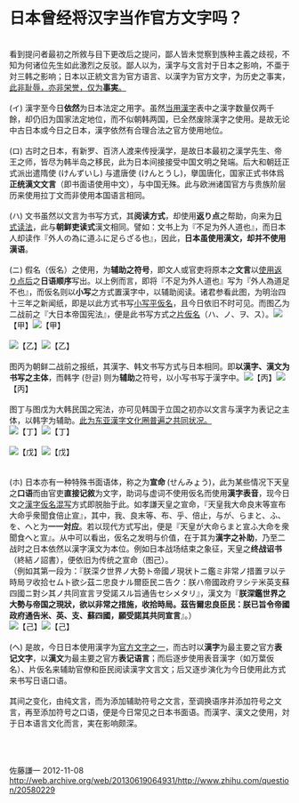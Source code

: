 # 日本曾经将汉字当作官方文字吗？

<div class="zm-editable-content clearfix"><br>看到提问者最初之所敘与目下更改后之提问，鄙人皆未觉察到族种主義之歧视，不知为何诸位先生如此激烈之反驳。鄙人以为，漢字与文言対于日本之影响，不亜于対三韩之影响；日本以正統文言为官方语言、以漢字为官方文字，为历史之事実，<u>此非耻辱，亦非栄誉，仅为<b>事実</b>。</u><br><br>(イ) 漢字至今日<b>依然</b>为日本法定之用字。虽然<u>当用漢字</u>表中之漢字数量仅两千餘，却仍旧为国家法定地位，而不似朝韩两国，已全然废除漢字之使用。是故无论中古日本或今日之日本，漢字依然有合理合法之官方使用地位。<br><br>(ロ) 古时之日本，有新罗、百济人渡来传授漢学，是故日本最初之漢学先生、帝王之师，皆尽为韩半岛之移民，此为日本间接接受中国文明之発端。后大和朝廷正式派出遣隋使 (けんずいし) 与遣唐使 (けんとうし)，擧国唐化，国家正式书体爲<b>正统漢文文言</b>（即书面语使用中文），与中国无殊。此与欧洲诸国官方与贵族阶层历来使用拉丁文而非使用本国语言相同。<br><br>(ハ) 文书虽然以文言为书写方式，其<b>阅读方式</b>，却使用<b>返り点</b>之帮助，向来为<u>日式读法</u>，此与<b>朝鲜吏读式</b>漢文相同。譬如：文书上为『不足为外人道也』，而日本人却读作『外人の為に道ふに足らざる也』，因此，<b>日本虽使用漢文，却并不使用漢语</b>。<br><br>(ニ) 假名（仮名）之使用，为<b>辅助之符号</b>，即文人或官吏将原本之<b>文言</b>以<u>使用返り点后</u>之<b>日语顺序</b>写出。以上例而言，即将『不足为外人道也』写为『外人為道足不也』，而仮名则以<b>小写</b>之方式置漢字中，以辅助阅读。诸君参看此图，为明治四十三年之新闻纸，即是以此方式书写<u>小写平仮名</u>，且今日依旧不时可见。而图乙为二战前之『大日本帝国宪法』，便是此书写方式之<u>片仮名</u>（ハ、ノ、ヲ、ス）。<img src="http://p1.zhimg.com/41/c9/41c9d1a68fd3834e694bf20c296034f7_m.jpg" data-rawwidth="600" data-rawheight="534" class="origin_image zh-lightbox-thumb" data-original="http://p1.zhimg.com/41/c9/41c9d1a68fd3834e694bf20c296034f7_r.jpg">【甲】<img src="http://s1.zhimg.com/misc/whitedot.jpg" data-rawwidth="600" data-rawheight="534" class="origin_image zh-lightbox-thumb lazy" data-original="http://p1.zhimg.com/41/c9/41c9d1a68fd3834e694bf20c296034f7_r.jpg" data-actualsrc="http://p1.zhimg.com/41/c9/41c9d1a68fd3834e694bf20c296034f7_m.jpg">【甲】<br><br><img src="http://p1.zhimg.com/4f/d6/4fd69ea5d027b10daf994fe8b4ce92ae_m.jpg" data-rawwidth="168" data-rawheight="598" class="content_image">【乙】<img src="http://s1.zhimg.com/misc/whitedot.jpg" data-rawwidth="168" data-rawheight="598" class="content_image lazy" data-actualsrc="http://p1.zhimg.com/4f/d6/4fd69ea5d027b10daf994fe8b4ce92ae_m.jpg">【乙】<br><br>图丙为朝鲜二战前之报纸，其漢字、韩文书写方式与日本相同。即<b>以漢字、漢文为书写之主体</b>，而韩字 (한글) 则为<b>辅助</b>之符号，以小写书写于漢字中。<img src="http://p2.zhimg.com/e9/7d/e97d5b57d0f3c9b4cba1ff2e89b9afab_m.jpg" data-rawwidth="480" data-rawheight="359" class="origin_image zh-lightbox-thumb" data-original="http://p2.zhimg.com/e9/7d/e97d5b57d0f3c9b4cba1ff2e89b9afab_r.jpg">【丙】<img src="http://s1.zhimg.com/misc/whitedot.jpg" data-rawwidth="480" data-rawheight="359" class="origin_image zh-lightbox-thumb lazy" data-original="http://p2.zhimg.com/e9/7d/e97d5b57d0f3c9b4cba1ff2e89b9afab_r.jpg" data-actualsrc="http://p2.zhimg.com/e9/7d/e97d5b57d0f3c9b4cba1ff2e89b9afab_m.jpg">【丙】<br><br>图丁与图戊为大韩民国之宪法，亦可见韩国于立国之初亦以文言与漢字为表记之主体，以韩字为辅助。<u>此为东亚漢字文化圈普遍之共同状况。</u><br><img src="http://p2.zhimg.com/ad/90/ad90becbc1a15d0b55102376670bfb59_m.jpg" data-rawwidth="800" data-rawheight="532" class="origin_image zh-lightbox-thumb" data-original="http://p2.zhimg.com/ad/90/ad90becbc1a15d0b55102376670bfb59_r.jpg">【丁】<img src="http://s1.zhimg.com/misc/whitedot.jpg" data-rawwidth="800" data-rawheight="532" class="origin_image zh-lightbox-thumb lazy" data-original="http://p2.zhimg.com/ad/90/ad90becbc1a15d0b55102376670bfb59_r.jpg" data-actualsrc="http://p2.zhimg.com/ad/90/ad90becbc1a15d0b55102376670bfb59_m.jpg">【丁】<br><br><img src="http://p2.zhimg.com/9e/f8/9ef834481121650516e8ad3dc0ef9dba_m.jpg" data-rawwidth="730" data-rawheight="1120" class="origin_image zh-lightbox-thumb" data-original="http://p2.zhimg.com/9e/f8/9ef834481121650516e8ad3dc0ef9dba_r.jpg">【戊】<img src="http://s1.zhimg.com/misc/whitedot.jpg" data-rawwidth="730" data-rawheight="1120" class="origin_image zh-lightbox-thumb lazy" data-original="http://p2.zhimg.com/9e/f8/9ef834481121650516e8ad3dc0ef9dba_r.jpg" data-actualsrc="http://p2.zhimg.com/9e/f8/9ef834481121650516e8ad3dc0ef9dba_m.jpg">【戊】<br><br><br>(ホ) 日本亦有一种特殊书面语体，称之为<b>宣命 </b>(せんみょう)，此为某些情况下天皇之<b>口语</b>而由官吏<b>直接记敘</b>为文字，助词与虚词不使用仮名而使用<b>漢字表音</b>，现今日文之<u>漢字仮名混写</u>方式即脱胎于此。如孝謙天皇之宣命，『天皇我大命良末等宣布大命乎衆聞食倍止宣』，其中，我、良末等、布、乎、倍止，与が、らまと、ふ、を、へと为<b>一一対应</b>。若以现代方式写出，便是『天皇が大命らまと宣ふ大命を衆聞食へと宣』。从中可以看出，仮名之发明与价值，在于其为<b>漢字之补助</b>，乃至二战时之日本依然以漢字漢文为本位。例如日本战场结束之象征，天皇之<b>终战诏书</b>（終結ノ詔書），便依旧为传统之宣命（图己）。<br>（例如其第一段为：『朕深ク世界ノ大勢ト帝國ノ現状トニ鑑ミ非常ノ措置ヲ以テ時局ヲ收拾セムト欲シ茲ニ忠良ナル爾臣民ニ告ク：朕ハ帝國政府ヲシテ米英支蘇四國ニ對シ其ノ共同宣言ヲ受諾スル旨通告セシメタリ』，漢文为『<b>朕深鑑世界之大勢与帝国之現狀，欲以非常之措施，收拾時局。茲告爾忠良臣民：朕已旨令帝國政府通告米、英、支、蘇四國，願受諾其共同宣言</b>』。）<br><img src="http://p2.zhimg.com/aa/6f/aa6fb9f354a88b1e09069fbbe9193046_m.jpg" data-rawwidth="429" data-rawheight="600" class="origin_image zh-lightbox-thumb" data-original="http://p2.zhimg.com/aa/6f/aa6fb9f354a88b1e09069fbbe9193046_r.jpg">【己】<img src="http://s1.zhimg.com/misc/whitedot.jpg" data-rawwidth="429" data-rawheight="600" class="origin_image zh-lightbox-thumb lazy" data-original="http://p2.zhimg.com/aa/6f/aa6fb9f354a88b1e09069fbbe9193046_r.jpg" data-actualsrc="http://p2.zhimg.com/aa/6f/aa6fb9f354a88b1e09069fbbe9193046_m.jpg">【己】<br><br>(ヘ) 是故，今日日本使用漢字为<u>官方文字之一</u>，而古时以<b>漢字</b>为最主要之官方<b>表记文字</b>，以<b>漢文</b>为最主要之官方<b>表记语言</b>；而后逐步使用表音漢字（如万葉仮名）、片仮名来辅助官僚和臣民阅读漢字文言文；后又逐步演化为今日使用此方式来书写日语口语。<br><br>其间之变化，由纯文言，而为添加辅助符号之文言，至调换语序并添加符号之文言，再至添加符号之口语，便是今日常见之日本书面语。而漢字、漢文之使用，対于日本语言文化而言，実在影响颇深。<br><br><br><br></div>

佐藤謙一 2012-11-08 http://web.archive.org/web/20130619064931/http://www.zhihu.com/question/20580229